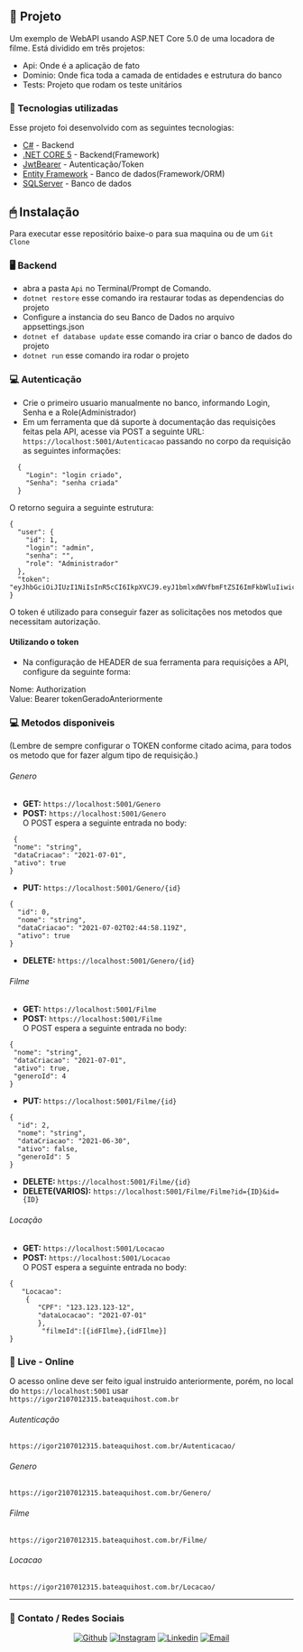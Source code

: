 ## 📝 Projeto
Um exemplo de WebAPI usando ASP.NET Core 5.0 de uma locadora de filme. Está dividido em três projetos:
- Api: Onde é a aplicação de fato
- Dominio: Onde fica toda a camada de entidades e estrutura do banco 
- Tests: Projeto que rodam os teste unitários

### 🚀 Tecnologias utilizadas
Esse projeto foi desenvolvido com as seguintes tecnologias:
- [C#](https://docs.microsoft.com/pt-br/dotnet/csharp/) - Backend
- [.NET CORE 5](https://docs.microsoft.com/pt-br/aspnet/core/?view=aspnetcore-5.0) - Backend(Framework)
- [JwtBearer](https://docs.microsoft.com/pt-br/dotnet/api/microsoft.aspnetcore.authentication.jwtbearer?view=aspnetcore-5.0) - Autenticação/Token
- [Entity Framework](https://docs.microsoft.com/pt-br/ef/) - Banco de dados(Framework/ORM)
- [SQLServer](https://docs.microsoft.com/pt-br/sql/sql-server/?view=sql-server-ver15) - Banco de dados

## 🖱 Instalação 

Para executar esse repositório baixe-o para sua maquina ou de um `Git Clone`

### 🖥 Backend 

- abra a pasta `Api` no Terminal/Prompt de Comando.
- `dotnet restore` esse comando ira restaurar todas as dependencias do projeto
- Configure a instancia do seu Banco de Dados no arquivo appsettings.json
- `dotnet ef database update` esse comando ira criar o banco de dados do projeto
- `dotnet run` esse comando ira rodar o projeto

### 💻 Autenticação

- Crie o primeiro usuario manualmente no banco, informando Login, Senha e a Role(Administrador)
- Em um ferramenta que dá suporte à documentação das requisições feitas pela API, acesse via POST a seguinte URL: `https://localhost:5001/Autenticacao` passando no corpo da requisição as seguintes informações:

```
  {
    "Login": "login criado",
    "Senha": "senha criada"
  }
```
O retorno seguira a seguinte estrutura:
```
{
  "user": {
    "id": 1,
    "login": "admin",
    "senha": "",
    "role": "Administrador"
  },
  "token": "eyJhbGciOiJIUzI1NiIsInR5cCI6IkpXVCJ9.eyJ1bmlxdWVfbmFtZSI6ImFkbWluIiwicm9sZSI6IkFkbWluaXN0cmFkb3IiLCJuYmYiOjE2MjUxODMyNTEsImV4cCI6MTYyNTE5MDQ1MSwiaWF0IjoxNjI1MTgzMjUxfQ.zMg8qZE5wrM101_OfVW8LLBBKUyzsZKjEt3nk8525Uw"
}
```
O token é utilizado para conseguir fazer as solicitações nos metodos que necessitam autorização.

#### Utilizando o token
- Na configuração de HEADER de sua ferramenta para requisições a API, configure da seguinte forma:

 Nome: Authorization  
 Value: Bearer tokenGeradoAnteriormente
 
 ### 💻 Metodos disponiveis
 (Lembre de sempre configurar o TOKEN conforme citado acima, para todos os metodo que for fazer algum tipo de requisição.)  
 
 ###### Genero
 - **GET:** `https://localhost:5001/Genero`
 - **POST:** `https://localhost:5001/Genero`  
 O POST espera a seguinte entrada no body:  
 ```
  {
  "nome": "string",
  "dataCriacao": "2021-07-01",
  "ativo": true
}
```
- **PUT:** `https://localhost:5001/Genero/{id}`  
```
{
  "id": 0,
  "nome": "string",
  "dataCriacao": "2021-07-02T02:44:58.119Z",
  "ativo": true
}
```
- **DELETE:** `https://localhost:5001/Genero/{id}`

###### Filme
 - **GET:** `https://localhost:5001/Filme`
 - **POST:** `https://localhost:5001/Filme`  
 O POST espera a seguinte entrada no body:  
 ```
{
  "nome": "string",
  "dataCriacao": "2021-07-01",
  "ativo": true,
  "generoId": 4
}
```
- **PUT:** `https://localhost:5001/Filme/{id}`  
```
{
  "id": 2,
  "nome": "string",
  "dataCriacao": "2021-06-30",
  "ativo": false,
  "generoId": 5
}
```
- **DELETE:** `https://localhost:5001/Filme/{id}`
- **DELETE(VARIOS):** `https://localhost:5001/Filme/Filme?id={ID}&id={ID}`

###### Locação
 - **GET:** `https://localhost:5001/Locacao`
 - **POST:** `https://localhost:5001/Locacao`  
 O POST espera a seguinte entrada no body:  
 ```
{
	"Locacao":
	 {
		"CPF": "123.123.123-12",
		"dataLocacao": "2021-07-01"
		},
		 "filmeId":[{idFIlme},{idFIlme}]
}
```
 ### 🚀 Live - Online
 O acesso online deve ser feito igual instruido anteriormente, porém, no local do  `https://localhost:5001` usar  `https://igor2107012315.bateaquihost.com.br`
###### Autenticação
`https://igor2107012315.bateaquihost.com.br/Autenticacao/`
###### Genero
`https://igor2107012315.bateaquihost.com.br/Genero/`
###### Filme
`https://igor2107012315.bateaquihost.com.br/Filme/`
###### Locacao
`https://igor2107012315.bateaquihost.com.br/Locacao/`
<hr>

### 📱 Contato / Redes Sociais 

<p align="center">
   <a href="https://github.com/igormarcante" target="_blank" >
    <img alt="Github" src="https://img.shields.io/badge/Github--%23F8952D?style=social&logo=github"></a> 
  
  <a href="https://instagram.com/igormarcante" target="_blank" >
    <img alt="Instagram" src="https://img.shields.io/badge/Instagram--%23F8952D?style=social&logo=instagram"></a> 
  
  <a href="https://www.linkedin.com/in/igor-marcante-85ab1190/" target="_blank" >
    <img alt="Linkedin" src="https://img.shields.io/badge/Linkedin--%23F8952D?style=social&logo=linkedin"></a> 
  
  <a href="mailto:igormarcante@gmail.com" target="_blank" >
    <img alt="Email" src="https://img.shields.io/badge/Email--%23F8952D?style=social&logo=gmail"></a> 
</p>

